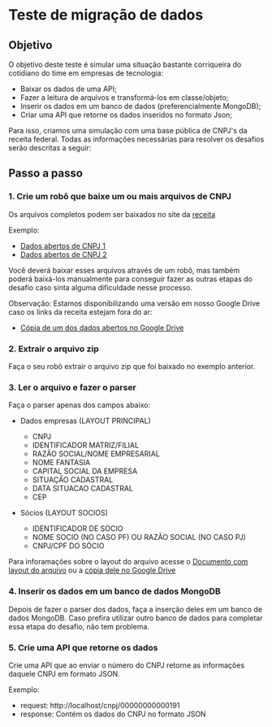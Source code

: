 # Teste de migração de dados
## Objetivo
O objetivo deste teste é simular uma situação bastante corriqueira do cotidiano do time em empresas de tecnologia:
- Baixar os dados de uma API;
- Fazer a leitura de arquivos e transformá-los em classe/objeto;
- Inserir os dados em um banco de dados (preferencialmente MongoDB);
- Criar uma API que retorne os dados inseridos no formato Json;

Para isso, criamos uma simulação com uma base pública de CNPJ's da receita federal. Todas as informações necessárias para resolver os desafios serão descritas a seguir:

## Passo a passo
### 1. Crie um robô que baixe um ou mais arquivos de CNPJ

Os arquivos completos podem ser baixados no site da [receita](https://receita.economia.gov.br/orientacao/tributaria/cadastros/cadastro-nacional-de-pessoas-juridicas-cnpj/dados-publicos-cnpj])

Exemplo:  
- [Dados abertos de CNPJ 1](http://200.152.38.155/CNPJ/DADOS_ABERTOS_CNPJ_01.zip)
- [Dados abertos de CNPJ 2](http://200.152.38.155/CNPJ/DADOS_ABERTOS_CNPJ_02.zip)
 
Você deverá baixar esses arquivos através de um robô, mas também poderá baixá-los manualmente para conseguir fazer as outras etapas do desafio caso sinta alguma dificuldade nesse processo.

Observação: Estamos disponibilizando uma versão em nosso Google Drive caso os links da receita estejam fora do ar: 
- [Cópia de um dos dados abertos no Google Drive](https://drive.google.com/file/d/11JEE8WKSD9_FBAfGfiFq_z-ZtS1bmGeR/view?usp=sharing)

### 2. Extrair o arquivo zip

Faça o seu robô extrair o arquivo zip que foi baixado no exemplo anterior.

### 3. Ler o arquivo e fazer o parser

Faça o parser apenas dos campos abaixo: 

- Dados empresas (LAYOUT PRINCIPAL)
    - CNPJ
    - IDENTIFICADOR MATRIZ/FILIAL 
    - RAZÃO SOCIAL/NOME EMPRESARIAL
    - NOME FANTASIA 
    - CAPITAL SOCIAL DA EMPRESA
    - SITUAÇÃO CADASTRAL 
    - DATA SITUACAO CADASTRAL 
    - CEP 

- Sócios (LAYOUT SOCIOS) 
    - IDENTIFICADOR DE SOCIO 
    - NOME SOCIO (NO CASO PF) OU RAZÃO SOCIAL (NO CASO PJ) 
    - CNPJ/CPF DO SÓCIO   

Para inforamações sobre o layout do arquivo acesse o [Documento com layout do arquivo](http://200.152.38.155/CNPJ/LAYOUT_DADOS_ABERTOS_CNPJ.pdf) ou a [cópia dele no Google Drive](https://drive.google.com/file/d/11Nc-60v0QNA02J6ZYfqUPglYIX_IlcEu/view?usp=sharing)

### 4. Inserir os dados em um banco de dados MongoDB

Depois de fazer o parser dos dados, faça a inserção deles em um banco de dados MongoDB. Caso prefira utilizar outro banco de dados para completar essa etapa do desafio, não tem problema.

### 5. Crie uma API que retorne os dados

Crie uma API que ao enviar o número do CNPJ retorne as informações daquele CNPJ em formato JSON.

Exemplo:
- request: http://localhost/cnpj/00000000000191 
- response: Contém os dados do CNPJ no formato JSON